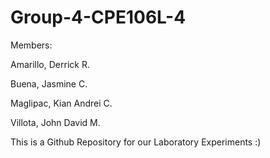 # Group-4-CPE106L-4

Members:

Amarillo, Derrick R.

Buena, Jasmine C.

Maglipac, Kian Andrei C.

Villota, John David M.

This is a Github Repository for our Laboratory Experiments :)
